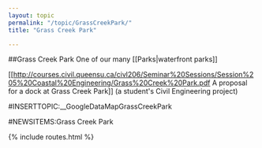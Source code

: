 ```yaml
---
layout: topic
permalink: "/topic/GrassCreekPark/"
title: "Grass Creek Park"

---
```


##Grass Creek Park
One of our many [[Parks|waterfront parks]]


 [[http://courses.civil.queensu.ca/civl206/Seminar%20Sessions/Session%205%20Coastal%20Engineering/Grass%20Creek%20Park.pdf A proposal for a dock at Grass Creek Park]] (a student's Civil Engineering project)

#INSERTTOPIC:__GoogleDataMapGrassCreekPark

#NEWSITEMS:Grass Creek Park

{% include routes.html %}
